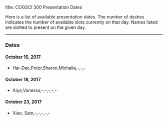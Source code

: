 title: COGSCI 300 Presentation Dates

Here is a list of available presentation dates.  The number of dashes indicates the number of available slots currently on that day.  Names listed are slotted to present on the given day.

 * * *

### Dates
 
#### October 16, 2017

 * Hai-Dao,Peter,Sharon,Michalla,-,-,-

#### October 18, 2017

 * Aiya,Vanessa,-,-,-,-,-

#### October 23, 2017

 * Xiao, Sam,-,-,-,-,-

